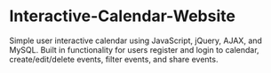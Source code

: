 # Interactive-Calendar-Website
Simple user interactive calendar using JavaScript, jQuery, AJAX, and MySQL. Built in functionality for users register and login to calendar, create/edit/delete events, filter events, and share events.

